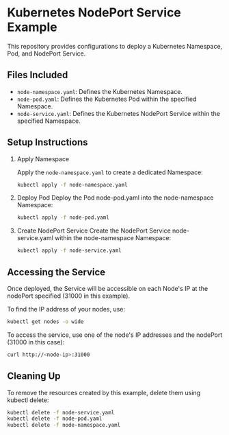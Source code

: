 # Kubernetes NodePort Service Example

This repository provides configurations to deploy a Kubernetes Namespace, Pod, and NodePort Service.

## Files Included

- `node-namespace.yaml`: Defines the Kubernetes Namespace.
- `node-pod.yaml`: Defines the Kubernetes Pod within the specified Namespace.
- `node-service.yaml`: Defines the Kubernetes NodePort Service within the specified Namespace.

## Setup Instructions

1. Apply Namespace

   Apply the `node-namespace.yaml` to create a dedicated Namespace:

   ```bash
   kubectl apply -f node-namespace.yaml
   ```
2. Deploy Pod
   Deploy the Pod node-pod.yaml into the node-namespace Namespace:
   ```bash
   kubectl apply -f node-pod.yaml
3. Create NodePort Service
   Create the NodePort Service node-service.yaml within the node-namespace Namespace:
   ```bash
   kubectl apply -f node-service.yaml

## Accessing the Service

Once deployed, the Service will be accessible on each Node's IP at the nodePort specified (31000 in this example).

To find the IP address of your nodes, use:
```bash
kubectl get nodes -o wide
```
To access the service, use one of the node's IP addresses and the nodePort (31000 in this case):
```bash
curl http://<node-ip>:31000
```
## Cleaning Up

To remove the resources created by this example, delete them using kubectl delete:

```bash
kubectl delete -f node-service.yaml
kubectl delete -f node-pod.yaml
kubectl delete -f node-namespace.yaml
```
